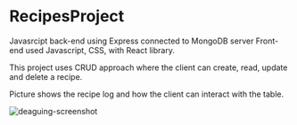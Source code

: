 # RecipesProject

Javasrcipt back-end using Express connected to MongoDB server 
Front-end used Javascript, CSS, with React library.

This project uses CRUD approach where the client can create, read, update and delete a recipe. 

Picture shows the recipe log and how the client can interact with the table.

![deaguing-screenshot](https://github.com/user-attachments/assets/92e0300d-042b-48b0-ab3d-e4b8f446e1a1)
